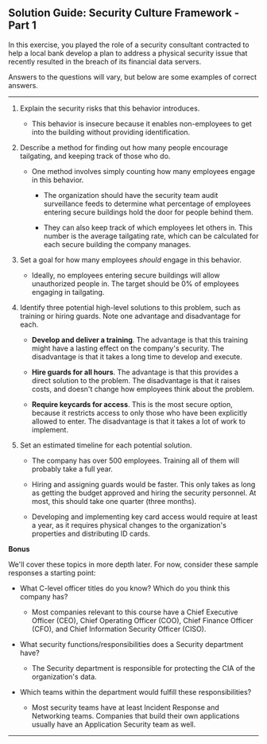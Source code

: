 ## Solution Guide: Security Culture Framework - Part 1

In this exercise, you played the role of a security consultant contracted to help a local bank develop a plan to address a physical security issue that recently resulted in the breach of its financial data servers.

Answers to the questions will vary, but below are some examples of correct answers. 

---

1. Explain the security risks that this behavior introduces.

    - This behavior is insecure because it enables non-employees to get into the building without providing identification.

2. Describe a method for finding out how many people encourage tailgating, and keeping track of those who do.

    - One method involves simply counting how many employees engage in this behavior.

      - The organization should have the security team audit surveillance feeds to determine what percentage of employees entering secure buildings hold the door for people behind them. 
      
      - They can also keep track of which employees let others in. This number is the average tailgating rate, which can be calculated for each secure building the company manages.

3. Set a goal for how many employees _should_ engage in this behavior.
  
    - Ideally, no employees entering secure buildings will allow unauthorized people in. The target should be 0% of employees engaging in tailgating.

  4. Identify three potential high-level solutions to this problem, such as training or hiring guards. Note one advantage and disadvantage for each.  
      - **Develop and deliver a training**. The advantage is that this training might have a lasting effect on the company's security. The disadvantage is that it takes a long time to develop and execute.
      
      - **Hire guards for all hours**. The advantage is that this provides a direct solution to the problem. The disadvantage is that it raises costs, and doesn't change how employees think about the problem.
      
      - **Require keycards for access**. This is the most secure option, because it restricts access to only those who have been explicitly allowed to enter. The disadvantage is that it takes a lot of work to implement.

5. Set an estimated timeline for each potential solution.

    - The company has over 500 employees. Training all of them will probably take a full year.

    - Hiring and assigning guards would be faster. This only takes as long as getting the budget approved and hiring the security personnel. At most, this should take one quarter (three months).

    - Developing and implementing key card access would require at least a year, as it requires physical changes to the organization's properties and distributing ID cards. 

**Bonus**

We'll cover these topics in more depth later. For now, consider these sample responses a starting point:

- What C-level officer titles do you know? Which do you think this company has?
  - Most companies relevant to this course have a Chief Executive Officer (CEO), Chief Operating Officer (COO), Chief Finance Officer (CFO), and Chief Information Security Officer (CISO).

 - What security functions/responsibilities does a Security department have?

    - The Security department is responsible for protecting the CIA of the organization's data.

  - Which teams within the department would fulfill these responsibilities?
    - Most security teams have at least Incident Response and Networking teams. Companies that build their own applications usually have an Application Security team as well.

---


